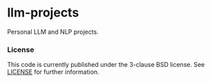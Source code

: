 # llm-projects

Personal LLM and NLP projects.

### License 

This code is currently published under the 3-clause BSD license. See [LICENSE](LICENSE) for further information.
